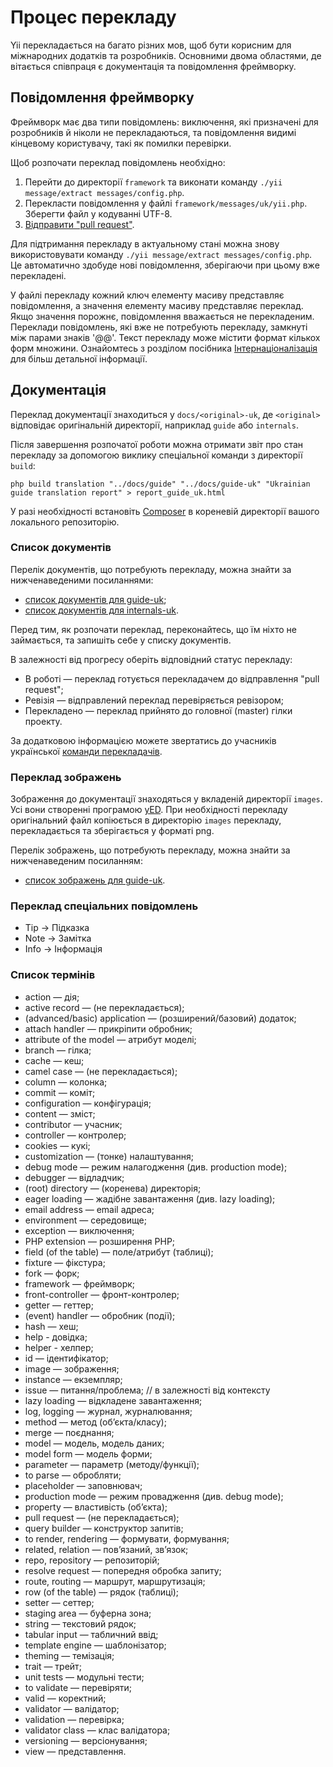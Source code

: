 Процес перекладу
================

Yii перекладається на багато різних мов, щоб бути корисним для міжнародних додатків та розробників. Основними двома областями,
де вітається співпраця є документація та повідомлення фреймворку.

Повідомлення фреймворку
-----------------------

Фреймворк має два типи повідомлень: виключення, які призначені для розробників й ніколи не перекладаються, та повідомлення
видимі кінцевому користувачу, такі як помилки перевірки.

Щоб розпочати переклад повідомлень необхідно:

1. Перейти до директорії `framework` та виконати команду `./yii message/extract messages/config.php`.
2. Перекласти повідомлення у файлі `framework/messages/uk/yii.php`. Зберегти файл у кодуванні UTF-8.
3. [Відправити "pull request"](git-workflow.md).

Для підтримання перекладу в актуальному стані можна знову використовувати команду `./yii message/extract messages/config.php`.
Це автоматично здобуде нові повідомлення, зберігаючи при цьому вже перекладені.

У файлі перекладу кожний ключ елементу масиву представляє повідомлення, а значення елементу масиву представляє переклад.
Якщо значення порожнє, повідомлення вважається не перекладеним. Переклади повідомлень, які вже не потребують перекладу,
замкнуті між парами знаків '@@'. Текст перекладу може містити формат кількох форм множини.
Ознайомтесь з розділом посібника [Інтернаціоналізація](../guide-uk/tutorial-i18n.md) для більш детальної інформації.

Документація
------------

Переклад документації знаходиться у `docs/<original>-uk`, де `<original>` відповідає оригінальній директорії,
наприклад `guide` або `internals`.

Після завершення розпочатої роботи можна отримати звіт про стан перекладу за допомогою виклику спеціальної команди з
директорії `build`:

```
php build translation "../docs/guide" "../docs/guide-uk" "Ukrainian guide translation report" > report_guide_uk.html
```

У разі необхідності встановіть [Composer](https://getcomposer.org/) в кореневій директорії вашого локального репозиторію.

### Список документів

Перелік документів, що потребують перекладу, можна знайти за нижченаведеними посиланнями:

- [список документів для guide-uk](https://ethercalc.org/yii2.docs.guide-uk);
- [список документів для internals-uk](https://ethercalc.org/yii2.docs.internals-uk).

Перед тим, як розпочати переклад, переконайтесь, що їм ніхто не займається, та запишіть себе у списку документів.

В залежності від прогресу оберіть відповідний статус перекладу:
- В роботі — переклад готується перекладачем до відправлення "pull request";
- Ревізія — відправлений переклад перевіряється ревізором;
- Перекладено — переклад прийнято до головної (master) гілки проекту.

За додатковою інформацією можете звертатись до учасників української [команди перекладачів](../internals/translation-teams.md).

### Переклад зображень

Зображення до документації знаходяться у вкладеній директорії `images`. Усі вони створенні програмою [yED](http://www.yworks.com/en/products/yfiles/yed/).
При необхідності перекладу оригінальний файл копіюється в директорію `images` перекладу, перекладається та зберігається у форматі png.

Перелік зображень, що потребують перекладу, можна знайти за нижченаведеним посиланням:

- [список зображень для guide-uk](https://ethercalc.org/yii2.docs.guide-uk.images).

### Переклад спеціальних повідомлень

- Tip → Підказка
- Note → Замітка
- Info → Інформація

### Список термінів

- action — дія;
- active record — (не перекладається);
- (advanced/basic) application — (розширений/базовий) додаток;
- attach handler — прикріпити обробник;
- attribute of the model — атрибут моделі;
- branch — гілка;
- cache — кеш;
- camel case — (не перекладається);
- column — колонка;
- commit — коміт;
- configuration — конфігурація;
- content — зміст;
- contributor — учасник;
- controller — контролер;
- cookies — кукі;
- customization — (тонке) налаштування;
- debug mode — режим налагодження (див. production mode);
- debugger — відладчик;
- (root) directory — (коренева) директорія;
- eager loading — жадібне завантаження (див. lazy loading);
- email address — email адреса;
- environment — середовище;
- exception — виключення;
- PHP extension — розширення PHP;
- field (of the table) — поле/атрибут (таблиці);
- fixture — фікстура;
- fork — форк;
- framework — фреймворк;
- front-controller — фронт-контролер;
- getter — геттер;
- (event) handler — обробник (події);
- hash — хеш;
- help - довідка;
- helper - хелпер;
- id — ідентифікатор;
- image — зображення;
- instance — екземпляр;
- issue — питання/проблема; // в залежності від контексту
- lazy loading — відкладене завантаження;
- log, logging — журнал, журналювання;
- method — метод (обʼєкта/класу);
- merge — поєднання;
- model — модель, модель даних;
- model form — модель форми;
- parameter — параметр (методу/функції);
- to parse — обробляти;
- placeholder — заповнювач;
- production mode — режим провадження (див. debug mode);
- property — властивість (обʼєкта);
- pull request — (не перекладається);
- query builder — конструктор запитів;
- to render, rendering — формувати, формування;
- related, relation — повʼязаний, звʼязок;
- repo, repository — репозиторій;
- resolve request — попередня обробка запиту;
- route, routing — маршрут, маршрутизація;
- row (of the table) — рядок (таблиці);
- setter — сеттер;
- staging area — буферна зона;
- string — текстовий рядок;
- tabular input — табличний ввід;
- template engine — шаблонізатор;
- theming — темізація;
- trait — трейт;
- unit tests — модульні тести;
- to validate — перевіряти;
- valid — коректний;
- validator — валідатор;
- validation — перевірка;
- validator class — клас валідатора;
- versioning — версіонування;
- view — представлення.
